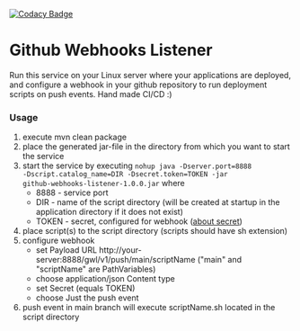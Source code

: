 [![Codacy Badge](https://app.codacy.com/project/badge/Grade/9373a3c0bf8d435591334d98e6764a1b)](https://app.codacy.com/gh/Afanas10101111/github-webhooks-listener/dashboard?utm_source=gh&utm_medium=referral&utm_content=&utm_campaign=Badge_grade)

Github Webhooks Listener
========
Run this service on your Linux server where your applications are deployed, and configure a webhook in your github
repository to run deployment scripts on push events. Hand made CI/CD :)

### Usage
1. execute mvn clean package
2. place the generated jar-file in the directory from which you want to start the service
3. start the service by executing <code>nohup java -Dserver.port=8888 -Dscript.catalog_name=DIR -Dsecret.token=TOKEN -jar github-webhooks-listener-1.0.0.jar</code> where 
    * 8888 - service port 
    * DIR - name of the script directory (will be created at startup in the application directory if it does not exist) 
    * TOKEN - secret, configured for webhook (<a href="https://docs.github.com/ru/webhooks-and-events/webhooks/securing-your-webhooks">about secret</a>)
4. place script(s) to the script directory (scripts should have sh extension)
5. configure webhook 
    * set Payload URL http://your-server:8888/gwl/v1/push/main/scriptName ("main" and "scriptName" are PathVariables)
    * choose application/json Content type
    * set Secret (equals TOKEN)
    * choose Just the push event 
6. push event in main branch will execute scriptName.sh located in the script directory
